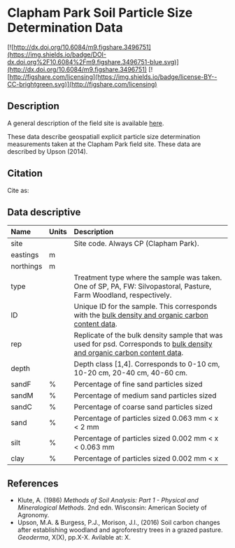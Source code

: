 # Clapham Park Soil Particle Size Determination Data

[![http://dx.doi.org/10.6084/m9.figshare.3496751](https://img.shields.io/badge/DOI-dx.doi.org%2F10.6084%2Fm9.figshare.3496751-blue.svg)](http://dx.doi.org/10.6084/m9.figshare.3496751)
[![http://figshare.com/licensing](https://img.shields.io/badge/license-BY--CC-brightgreen.svg)](http://figshare.com/licensing)

## Description

A general description of the field site is available [here](../).

These data describe geospatiall explicit particle size determination measurements taken at the Clapham Park field site.
These data are described by Upson (2014).

## Citation

Cite as:

<!--Upson, Matthew (2015): Soil organic carbon data from: Soil organic carbon and root distribution in a temperate arable agroforestry system. figshare.
http://dx.doi.org/10.6084/m9.figshare.1492497
Retrieved 09:35, Sep 15, 2015 (GMT)-->

## Data descriptive

|Name|Units|Description|
|:---|:---|:---|
|site|| Site code. Always CP (Clapham Park).|
|eastings|m||
|northings|m||
|type||Treatment type where the sample was taken. One of SP, PA, FW: Silvopastoral, Pasture, Farm Woodland, respectively.|
|ID||Unique ID for the sample. This corresponds with the [bulk density and organic carbon content data]().|
|rep||Replicate of the bulk density sample that was used for psd. Corresponds to [bulk density and organic carbon content data]().|
|depth||Depth class [1,4]. Corresponds to 0-10 cm, 10-20 cm, 20-40 cm, 40-60 cm.|
|sandF|%|Percentage of fine sand particles sized|
|sandM|%|Percentage of medium sand particles sized|
|sandC|%|Percentage of coarse sand particles sized|
|sand|%|Percentage of particles sized 0.063 mm < x < 2 mm|
|silt|%|Percentage of particles sized 0.002 mm < x < 0.063 mm|
|clay|%|Percentage of particles sized 0.002 mm < x|

## References
* Klute, A. (1986) *Methods of Soil Analysis: Part 1 - Physical and Mineralogical Methods*. 2nd edn. Wisconsin: American Society of Agronomy. 
* Upson, M.A. & Burgess, P.J., Morison, J.I., (2016) Soil carbon changes after establishing woodland and agroforestry trees in a grazed
pasture. *Geoderma*, X(X), pp.X-X. Avilable at: X.
